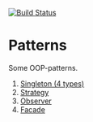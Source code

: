 [![Build Status](https://travis-ci.org/muzungu-av/patterns.svg?branch=master)](https://travis-ci.org/muzungu-av/patterns)

# Patterns
Some OOP-patterns.

1) [Singleton (4 types)](https://github.com/muzungu-av/patterns/tree/master/singleton)
2) [Strategy](https://github.com/muzungu-av/patterns/tree/master/strategy)
3) [Observer](https://github.com/muzungu-av/patterns/tree/master/observer)
4) [Facade](https://github.com/muzungu-av/patterns/tree/master/facade)